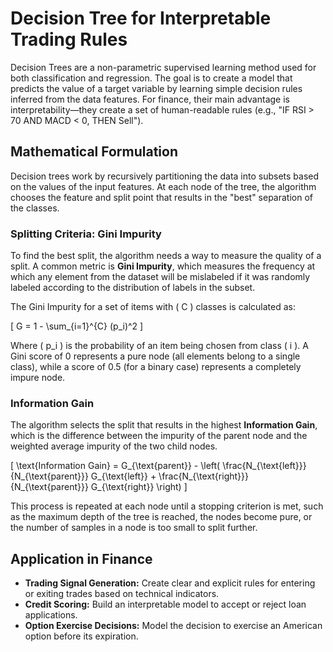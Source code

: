 # Decision Tree for Interpretable Trading Rules

Decision Trees are a non-parametric supervised learning method used for both classification and regression. The goal is to create a model that predicts the value of a target variable by learning simple decision rules inferred from the data features. For finance, their main advantage is interpretability—they create a set of human-readable rules (e.g., "IF RSI > 70 AND MACD < 0, THEN Sell").

## Mathematical Formulation

Decision trees work by recursively partitioning the data into subsets based on the values of the input features. At each node of the tree, the algorithm chooses the feature and split point that results in the "best" separation of the classes.

### Splitting Criteria: Gini Impurity

To find the best split, the algorithm needs a way to measure the quality of a split. A common metric is **Gini Impurity**, which measures the frequency at which any element from the dataset will be mislabeled if it was randomly labeled according to the distribution of labels in the subset.

The Gini Impurity for a set of items with \( C \) classes is calculated as:

\[ G = 1 - \sum_{i=1}^{C} (p_i)^2 \]

Where \( p_i \) is the probability of an item being chosen from class \( i \). A Gini score of 0 represents a pure node (all elements belong to a single class), while a score of 0.5 (for a binary case) represents a completely impure node.

### Information Gain

The algorithm selects the split that results in the highest **Information Gain**, which is the difference between the impurity of the parent node and the weighted average impurity of the two child nodes.

\[ \text{Information Gain} = G_{\text{parent}} - \left( \frac{N_{\text{left}}}{N_{\text{parent}}} G_{\text{left}} + \frac{N_{\text{right}}}{N_{\text{parent}}} G_{\text{right}} \right) \]

This process is repeated at each node until a stopping criterion is met, such as the maximum depth of the tree is reached, the nodes become pure, or the number of samples in a node is too small to split further.

## Application in Finance

-   **Trading Signal Generation:** Create clear and explicit rules for entering or exiting trades based on technical indicators.
-   **Credit Scoring:** Build an interpretable model to accept or reject loan applications.
-   **Option Exercise Decisions:** Model the decision to exercise an American option before its expiration.
